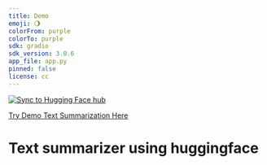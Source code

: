 ```yaml
---
title: Demo
emoji: 🌖
colorFrom: purple
colorTo: purple
sdk: gradio
sdk_version: 3.0.6
app_file: app.py
pinned: false
license: cc
---
```



[![Sync to Hugging Face hub](https://github.com/TheOphige/hugging-face-demo2/actions/workflows/main.yml/badge.svg)](https://github.com/TheOphige/hugging-face-demo2/actions/workflows/main.yml)


[Try Demo Text Summarization Here](https://huggingface.co/spaces/TheOphige/demo2)


# Text summarizer using huggingface

